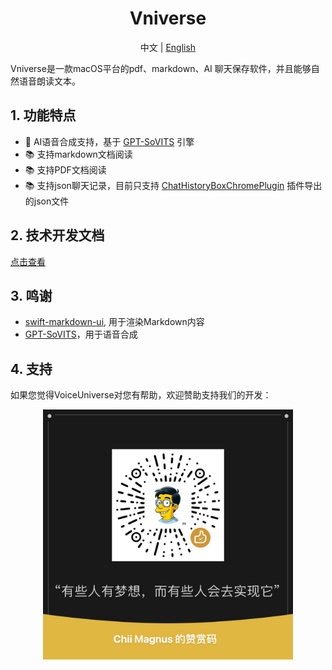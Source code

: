 <h1 align="center">
    Vniverse
</h1>

<div align="center">
    <a>中文</a> | <a href="README.en.md">English</a>
</div>

Vniverse是一款macOS平台的pdf、markdown、AI 聊天保存软件，并且能够自然语音朗读文本。


## 1. 功能特点
- 🤖 AI语音合成支持，基于 [GPT-SoVITS](https://github.com/RVC-Boss/GPT-SoVITS) 引擎
- 📚 支持markdown文档阅读
- 📚 支持PDF文档阅读
- 📚 支持json聊天记录，目前只支持 [ChatHistoryBoxChromePlugin](https://github.com/chiimagnus/ChatHistoryBoxChromePlugin) 插件导出的json文件


## 2. 技术开发文档
[点击查看](AITechRead.md)


## 3. 鸣谢
- [swift-markdown-ui](https://github.com/gonzalezreal/swift-markdown-ui), 用于渲染Markdown内容
- [GPT-SoVITS](https://github.com/RVC-Boss/GPT-SoVITS)，用于语音合成


## 4. 支持
如果您觉得VoiceUniverse对您有帮助，欢迎赞助支持我们的开发：

<div align="center">
  <img src="https://github.com/chiimagnus/logseq-AIsearch/blob/master/public/buymeacoffee.jpg" width="400">
</div>
